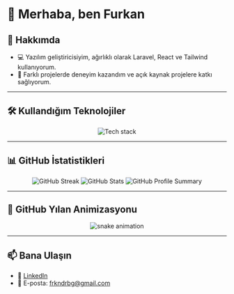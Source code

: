 # 👋 Merhaba, ben Furkan

## 🚀 Hakkımda
- 💻 Yazılım geliştiricisiyim, ağırlıklı olarak Laravel, React ve Tailwind kullanıyorum.
- 🚀 Farklı projelerde deneyim kazandım ve açık kaynak projelere katkı sağlıyorum.

---

## 🛠️ Kullandığım Teknolojiler
<p align="center">
  <img src="https://skillicons.dev/icons?i=laravel,react,tailwind,git,github" alt="Tech stack">
</p>

---

## 📊 GitHub İstatistikleri
<p align="center">
  <img src="https://github-readme-streak-stats.herokuapp.com/?user=FDerebag&theme=radical" alt="GitHub Streak" />
  <img src="https://github-readme-stats.vercel.app/api?username=FDerebag&show_icons=true&theme=radical" alt="GitHub Stats" />
  <img src="https://github-profile-summary-cards.vercel.app/api/cards/profile-details?username=FDerebag&theme=radical" alt="GitHub Profile Summary" />
</p>

---

## 🐍 GitHub Yılan Animizasyonu
<p align="center">
  <img src="https://github.com/FDerebag/FDerebag/blob/output/github-contribution-grid-snake.svg" alt="snake animation">
</p>

---

## 📫 Bana Ulaşın
- 💼 [LinkedIn](https://www.linkedin.com/in/furkan-derebag-51407b300/)
- 📧 E-posta: frkndrbg@gmail.com

